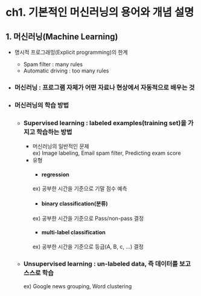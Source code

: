 # ch1. 기본적인 머신러닝의 용어와 개념 설명  

## 1. 머신러닝(Machine Learning)  
* 명시적 프로그래밍(Explicit programming)의 한계    
  * Spam filter : many rules  
  * Automatic driving : too many rules  
  
* ### 머신러닝 : 프로그램 자체가 어떤 자료나 현상에서 자동적으로 배우는 것  
  
* ### 머신러닝의 학습 방법  
  * ### Supervised learning : labeled examples(training set)을 가지고 학습하는 방법  
    * 머신러닝의 일반적인 문제  
     ex) Image labeling, Email spam filter, Predicting exam score  
    * 유형  
      * #### regression  
       ex) 공부한 시간을 기준으로 기말 점수 예측  
      * #### binary classification(분류)  
       ex) 공부한 시간을 기준으로 Pass/non-pass 결정  
      * #### multi-label classification  
       ex) 공부한 시간을 기준으로 등급(A, B, c, ...) 결정  
  * ### Unsupervised learning : un-labeled data, 즉 데이터를 보고 스스로 학습
    ex) Google news grouping, Word clustering
